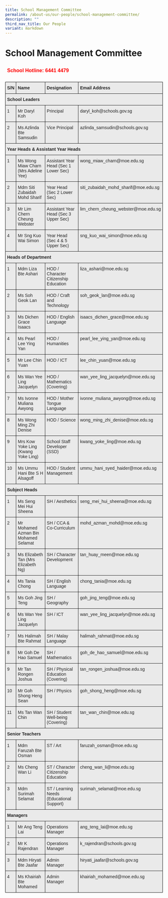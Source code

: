 ```yaml
---
title: School Management Committee
permalink: /about-us/our-people/school-management-committee/
description: ""
third_nav_title: Our People
variant: markdown
---
```

School Management Committee
===========================


<style type="text/css">
.tg  {border-collapse:collapse;border-spacing:0;}
.tg td{border-color:black;border-style:solid;border-width:1px;font-family:Arial, sans-serif;font-size:14px;
  overflow:hidden;padding:10px 5px;word-break:normal;}
.tg th{border-color:black;border-style:solid;border-width:1px;font-family:Arial, sans-serif;font-size:14px;
  font-weight:normal;overflow:hidden;padding:10px 5px;word-break:normal;}
.tg .tg-6uyk{border-color:#ffffff;color:#ff0000;font-size:16px;font-weight:bold;text-align:right;vertical-align:top}
</style>
<table class="tg">
<thead>
  <tr>
    <td class="tg-6uyk">School Hotline: 6441 4479</td>
  </tr>
</thead>
</table>


<style type="text/css">
.tg  {border-collapse:collapse;border-spacing:0;}
.tg td{border-color:black;border-style:solid;border-width:1px;font-family:Arial, sans-serif;font-size:14px;
  overflow:hidden;padding:10px 5px;word-break:normal;}
.tg th{border-color:black;border-style:solid;border-width:1px;font-family:Arial, sans-serif;font-size:14px;
  font-weight:normal;overflow:hidden;padding:10px 5px;word-break:normal;}
.tg .tg-y7qa{background-color:#EAEAEA;color:#222;text-align:left;vertical-align:top}
.tg .tg-laxs{background-color:#EAEAEA;text-align:left;vertical-align:middle}
.tg .tg-rj1p{background-color:#EAEAEA;color:#222;font-weight:bold;text-align:left;vertical-align:top}
</style>
<table class="tg">
<thead>
  <tr>
    <th class="tg-rj1p"><span style="color:#222">S/N</span></th>
    <th class="tg-rj1p"><span style="color:#222">Name</span></th>
    <th class="tg-rj1p"><span style="color:#222">Designation</span></th>
    <th class="tg-rj1p"><span style="color:#222">Email Address</span></th>
  </tr>
</thead>
<tbody>
  <tr>
    <td class="tg-rj1p" colspan="4"><span style="color:#222">School Leaders</span></td>
  </tr>
  <tr>
    <td class="tg-y7qa"><span style="color:#222">1</span></td>
    <td class="tg-y7qa"><span style="color:#222">Mr Daryl Koh</span></td>
    <td class="tg-y7qa"><span style="color:#222">Principal</span></td>
    <td class="tg-y7qa"><span style="color:#222">daryl_koh@schools.gov.sg</span></td>
  </tr>
  <tr>
    <td class="tg-y7qa"><span style="color:#222">2</span></td>
    <td class="tg-y7qa"><span style="color:#222">Ms Azlinda Bte Samsudin</span></td>
    <td class="tg-y7qa"><span style="color:#222">Vice Principal</span></td>
    <td class="tg-y7qa"><span style="color:#222">azlinda_samsudin@schools.gov.sg</span></td>
  </tr>
  <tr>
    <td class="tg-rj1p" colspan="4"><span style="color:#222">Year Heads &amp; Assistant Year Heads</span></td>
  </tr>
   <tr>
    <td class="tg-y7qa"><span style="color:#222">1 </span></td>
    <td class="tg-y7qa"><span style="color:#222">Ms Wong Miaw Charn (Mrs Adeline Yee)</span></td>
    <td class="tg-y7qa"><span style="color:#222">Assistant Year Head (Sec 1 Lower Sec)</span></td>
    <td class="tg-y7qa"><span style="color:#222">wong_miaw_charn@moe.edu.sg</span></td>
  </tr><tr>
    <td class="tg-y7qa"><span style="color:#222">2</span></td>
    <td class="tg-y7qa"><span style="color:#222">Mdm Siti Zubaidah Mohd Sharif</span></td>
    <td class="tg-y7qa"><span style="color:#222">Year Head (Sec 2 Lower Sec)</span></td>
    <td class="tg-y7qa"><span style="color:#222">siti_zubaidah_mohd_sharif@moe.edu.sg</span></td>
  </tr>
  <tr>
    <td class="tg-y7qa"><span style="color:#222">3</span></td>
    <td class="tg-y7qa"><span style="color:#222">Mr Lim Chern Cheung Webster</span></td>
    <td class="tg-y7qa"><span style="color:#222">Assistant Year Head (Sec 3 Upper Sec)</span></td>
    <td class="tg-y7qa"><span style="color:#222">lim_chern_cheung_webster@moe.edu.sg</span></td>
  </tr>
  <tr>
    <td class="tg-y7qa"><span style="color:#222">4</span></td>
    <td class="tg-y7qa"><span style="color:#222">Mr Sng Kuo Wai Simon</span></td>
    <td class="tg-y7qa"><span style="color:#222">Year Head (Sec 4 &amp; 5 Upper Sec)</span></td>
    <td class="tg-y7qa"><span style="color:#222">sng_kuo_wai_simon@moe.edu.sg</span></td>
  </tr>
 
  <tr>
    <td class="tg-rj1p" colspan="4"><span style="color:#222">Heads of Department</span></td>
  </tr>
  <tr>
    <td class="tg-y7qa"><span style="color:#222">1</span></td>
    <td class="tg-y7qa"><span style="color:#222">Mdm Liza Bte Ashari</span></td>
    <td class="tg-y7qa"><span style="color:#222">HOD / Character Citizenship Education</span></td>
    <td class="tg-y7qa"><span style="color:#222">liza_ashari@moe.edu.sg</span></td>
  </tr>
  <tr>
    <td class="tg-y7qa"><span style="color:#222">2</span></td>
    <td class="tg-y7qa"><span style="color:#222">Ms Soh Geok Lan</span></td>
    <td class="tg-y7qa"><span style="color:#222">HOD / Craft and Technology</span></td>
    <td class="tg-y7qa"><span style="color:#222">soh_geok_lan@moe.edu.sg</span></td>
  </tr>
  <tr>
    <td class="tg-y7qa"><span style="color:#222">3</span></td>
    <td class="tg-y7qa"><span style="color:#222">Ms Dichen Grace Isaacs</span></td>
    <td class="tg-y7qa"><span style="color:#222">HOD / English Language</span></td>
    <td class="tg-y7qa"><span style="color:#222">isaacs_dichen_grace@moe.edu.sg</span></td>
  </tr>
  <tr>
    <td class="tg-y7qa"><span style="color:#222">4</span></td>
    <td class="tg-y7qa"><span style="color:#222">Ms Pearl Lee Ying Yan</span></td>
    <td class="tg-y7qa"><span style="color:#222">HOD / Humanities</span></td>
    <td class="tg-y7qa"><span style="color:#222">pearl_lee_ying_yan@moe.edu.sg</span></td>
  </tr>
  <tr>
    <td class="tg-y7qa"><span style="color:#222">5</span></td>
    <td class="tg-y7qa"><span style="color:#222">Mr Lee Chin Yuan</span></td>
    <td class="tg-y7qa"><span style="color:#222">HOD / ICT</span></td>
    <td class="tg-y7qa"><span style="color:#222">lee_chin_yuan@moe.edu.sg</span></td>
  </tr>
  <tr>
    <td class="tg-y7qa"><span style="color:#222">6</span></td>
    <td class="tg-y7qa"><span style="color:#222">Ms Wan Yee Ling Jacquelyn</span></td>
    <td class="tg-y7qa"><span style="color:#222">HOD / Mathematics (Covering)</span></td>
    <td class="tg-y7qa"><span style="color:#222">wan_yee_ling_jacquelyn@moe.edu.sg</span></td>
  </tr>
   <tr>
    <td class="tg-y7qa"><span style="color:#222">7</span></td>
    <td class="tg-y7qa"><span style="color:#222">Ms Ivonne Muliana Awyong</span></td>
    <td class="tg-y7qa"><span style="color:#222">HOD / Mother Tongue Language</span></td>
    <td class="tg-y7qa"><span style="color:#222">ivonne_muliana_awyong@moe.edu.sg</span></td>
  </tr>
	<tr>
    <td class="tg-y7qa"><span style="color:#222">8</span></td>
    <td class="tg-y7qa"><span style="color:#222">Ms Wong Ming Zhi Denise</span></td>
    <td class="tg-y7qa"><span style="color:#222">HOD / Science</span></td>
    <td class="tg-y7qa"><span style="color:#222">wong_ming_zhi_denise@moe.edu.sg</span></td>
  </tr>
  <tr>
    <td class="tg-y7qa"><span style="color:#222">9</span></td>
    <td class="tg-y7qa"><span style="color:#222">Mrs Kow Yoke Ling (Kwang Yoke Ling)</span></td>
    <td class="tg-y7qa"><span style="color:#222">School Staff Developer (SSD)</span></td>
    <td class="tg-y7qa"><span style="color:#222">kwang_yoke_ling@moe.edu.sg</span></td>
  </tr>
  <tr>
    <td class="tg-y7qa"><span style="color:#222">10</span></td>
    <td class="tg-y7qa"><span style="color:#222">Ms Ummu Hani Bte S H Alsagoff</span></td>
    <td class="tg-y7qa"><span style="color:#222">HOD / Student Management</span></td>
    <td class="tg-y7qa"><span style="color:#222">ummu_hani_syed_haider@moe.edu.sg</span></td>
  </tr>
  <tr>
    <td class="tg-rj1p" colspan="4"><span style="color:#222">Subject Heads</span></td>
  </tr>
  <tr>
    <td class="tg-y7qa"><span style="color:#222">1</span></td>
    <td class="tg-y7qa"><span style="color:#222">Ms Seng Mei Hui Sheena</span></td>
    <td class="tg-y7qa"><span style="color:#222">SH / Aesthetics</span></td>
    <td class="tg-y7qa"><span style="color:#222">seng_mei_hui_sheena@moe.edu.sg</span></td>
  </tr>
  <tr>
    <td class="tg-y7qa"><span style="color:#222">2</span></td>
    <td class="tg-y7qa"><span style="color:#222">Mr Mohamed Azman Bin Mohamed Selamat</span></td>
    <td class="tg-y7qa"><span style="color:#222">SH / CCA &amp; Co-Curriculum</span></td>
    <td class="tg-y7qa"><span style="color:#222">mohd_azman_mohd@moe.edu.sg</span></td>
  </tr>
  <tr>
    <td class="tg-y7qa"><span style="color:#222">3</span></td>
    <td class="tg-y7qa"><span style="color:#222">Ms Elizabeth Tan (Mrs Elizabeth Ng)</span></td>
    <td class="tg-y7qa"><span style="color:#222">SH / Character Development</span></td>
    <td class="tg-y7qa"><span style="color:#222">tan_huay_meen@moe.edu.sg</span></td>
  </tr>
  <tr>
    <td class="tg-y7qa"><span style="color:#222">4</span></td>
    <td class="tg-y7qa"><span style="color:#222">Ms Tania Chong</span></td>
    <td class="tg-y7qa"><span style="color:#222">SH / English Language</span></td>
    <td class="tg-y7qa"><span style="color:#222">chong_tania@moe.edu.sg</span></td>
  </tr>
  <tr>
    <td class="tg-y7qa"><span style="color:#222">5</span></td>
    <td class="tg-y7qa"><span style="color:#222">Ms Goh Jing Teng</span></td>
    <td class="tg-y7qa"><span style="color:#222">SH / Geography</span></td>
    <td class="tg-y7qa"><span style="color:#222">goh_jing_teng@moe.edu.sg</span></td>
  </tr>
  <tr>
    <td class="tg-y7qa"><span style="color:#222">6</span></td>
    <td class="tg-y7qa"><span style="color:#222">Ms Wan Yee Ling Jacquelyn</span></td>
    <td class="tg-y7qa"><span style="color:#222">SH / ICT</span></td>
    <td class="tg-y7qa"><span style="color:#222">wan_yee_ling_jacquelyn@moe.edu.sg</span></td>
  </tr>
  <tr>
    <td class="tg-y7qa"><span style="color:#222">7</span></td>
    <td class="tg-y7qa"><span style="color:#222">Ms Halimah Bte Rahmat</span></td>
    <td class="tg-y7qa"><span style="color:#222">SH / Malay Language</span></td>
    <td class="tg-y7qa"><span style="color:#222">halimah_rahmat@moe.edu.sg</span></td>
  </tr>
  <tr>
    <td class="tg-y7qa"><span style="color:#222">8</span></td>
    <td class="tg-y7qa"><span style="color:#222">Mr Goh De Hao Samuel</span></td>
    <td class="tg-y7qa"><span style="color:#222">SH / Mathematics</span></td>
    <td class="tg-y7qa"><span style="color:#222">goh_de_hao_samuel@moe.edu.sg</span></td>
  </tr>
   <tr>
    <td class="tg-y7qa"><span style="color:#222">9</span></td>
    <td class="tg-y7qa"><span style="color:#222">Mr Tan Rongen Joshua</span></td>
    <td class="tg-y7qa"><span style="color:#222">SH / Physical Education (Covering) </span></td>
    <td class="tg-y7qa"><span style="color:#222">tan_rongen_joshua@moe.edu.sg</span></td>
  </tr>
	<tr>
    <td class="tg-y7qa"><span style="color:#222">10</span></td>
    <td class="tg-y7qa"><span style="color:#222">Mr Goh Shong Heng Sean</span></td>
    <td class="tg-y7qa"><span style="color:#222">SH / Physics</span></td>
    <td class="tg-y7qa"><span style="color:#222">goh_shong_heng@moe.edu.sg</span></td>
  </tr>
	<tr>
    <td class="tg-y7qa"><span style="color:#222">11</span></td>
    <td class="tg-y7qa"><span style="color:#222">Ms Tan Wan Chin</span></td>
    <td class="tg-y7qa"><span style="color:#222">SH / Student Well-being (Covering)</span></td>
    <td class="tg-y7qa"><span style="color:#222">tan_wan_chin@moe.edu.sg</span></td>
  </tr>	
  <tr>
    <td class="tg-rj1p" colspan="4"><span style="color:#222">Senior Teachers</span></td>
  </tr>
  <tr>
    <td class="tg-y7qa"><span style="color:#222">1</span></td>
    <td class="tg-y7qa"><span style="color:#222">Mdm Faruzah Bte Osman </span></td>
    <td class="tg-y7qa"><span style="color:#222">ST / Art </span></td>
    <td class="tg-y7qa"><span style="color:#222">faruzah_osman@moe.edu.sg</span></td>
  </tr>
  <tr>
    <td class="tg-y7qa"><span style="color:#222">2</span></td>
    <td class="tg-y7qa"><span style="color:#222">Ms Cheng Wan Li</span></td>
    <td class="tg-y7qa"><span style="color:#222">ST / Character Citizenship Education</span></td>
    <td class="tg-y7qa"><span style="color:#222">cheng_wan_li@moe.edu.sg</span></td>
  </tr>
  <tr>
    <td class="tg-y7qa" rowspan="2"><span style="color:#222">3</span></td>
    <td class="tg-y7qa" rowspan="2"><span style="color:#222">Mdm Surimah Selamat</span></td>
    <td class="tg-y7qa"><span style="color:#222">ST / Learning Needs <br> (Educational Support)</span></td>
    <td class="tg-y7qa" rowspan="2"><span style="color:#222">surimah_selamat@moe.edu.sg</span></td>
  </tr>
  <tr>
  </tr><tr>
    <td class="tg-rj1p" colspan="4"><span style="color:#222">Managers</span></td>
  </tr>
  <tr>
    <td class="tg-y7qa"><span style="color:#222">1</span></td>
    <td class="tg-y7qa"><span style="color:#222">Mr Ang Teng Lai</span></td>
    <td class="tg-y7qa"><span style="color:#222">Operations Manager </span></td>
    <td class="tg-y7qa"><span style="color:#222">ang_teng_lai@moe.edu.sg</span></td>
  </tr>
  <tr>
    <td class="tg-y7qa"><span style="color:#222">2</span></td>
    <td class="tg-y7qa"><span style="color:#222">Mr K Rajendran</span></td>
    <td class="tg-y7qa"><span style="color:#222">Operations Manager </span></td>
    <td class="tg-y7qa"><span style="color:#222">k_rajendran@schools.gov.sg</span></td>
  </tr>  <tr>
    <td class="tg-y7qa"><span style="color:#222">3</span></td>
    <td class="tg-y7qa"><span style="color:#222">Mdm Hiryati Bte Jaafar</span></td>
    <td class="tg-y7qa"><span style="color:#222">Admin Manager </span></td>
    <td class="tg-y7qa"><span style="color:#222">hiryati_jaafar@schools.gov.sg</span></td>
  </tr>
  <tr>
    <td class="tg-y7qa"><span style="color:#222">4</span></td>
    <td class="tg-y7qa"><span style="color:#222">Ms Khairiah Bte Mohamed</span></td>
    <td class="tg-y7qa"><span style="color:#222">Admin Manager</span></td>
    <td class="tg-y7qa"><span style="color:#222">khairiah_mohamed@moe.edu.sg</span></td>
  </tr>
</tbody>
</table>